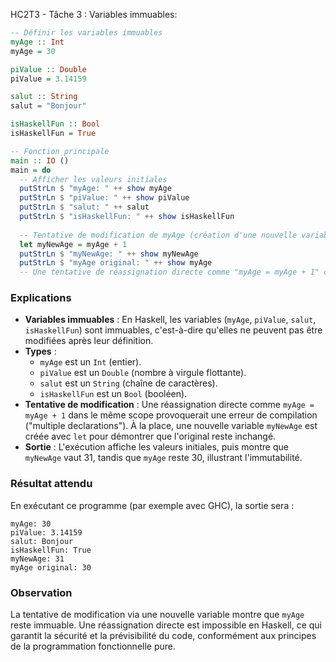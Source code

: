HC2T3 - Tâche 3 : Variables immuables:

```haskell
-- Définir les variables immuables
myAge :: Int
myAge = 30

piValue :: Double
piValue = 3.14159

salut :: String
salut = "Bonjour"

isHaskellFun :: Bool
isHaskellFun = True

-- Fonction principale
main :: IO ()
main = do
  -- Afficher les valeurs initiales
  putStrLn $ "myAge: " ++ show myAge
  putStrLn $ "piValue: " ++ show piValue
  putStrLn $ "salut: " ++ salut
  putStrLn $ "isHaskellFun: " ++ show isHaskellFun
  
  -- Tentative de modification de myAge (création d'une nouvelle variable)
  let myNewAge = myAge + 1
  putStrLn $ "myNewAge: " ++ show myNewAge
  putStrLn $ "myAge original: " ++ show myAge
  -- Une tentative de réassignation directe comme "myAge = myAge + 1" causerait une erreur de compilation
```

### Explications
- **Variables immuables** : En Haskell, les variables (`myAge`, `piValue`, `salut`, `isHaskellFun`) sont immuables, c'est-à-dire qu'elles ne peuvent pas être modifiées après leur définition.
- **Types** :
  - `myAge` est un `Int` (entier).
  - `piValue` est un `Double` (nombre à virgule flottante).
  - `salut` est un `String` (chaîne de caractères).
  - `isHaskellFun` est un `Bool` (booléen).
- **Tentative de modification** : Une réassignation directe comme `myAge = myAge + 1` dans le même scope provoquerait une erreur de compilation ("multiple declarations"). À la place, une nouvelle variable `myNewAge` est créée avec `let` pour démontrer que l'original reste inchangé.
- **Sortie** : L'exécution affiche les valeurs initiales, puis montre que `myNewAge` vaut 31, tandis que `myAge` reste 30, illustrant l'immutabilité.

### Résultat attendu
En exécutant ce programme (par exemple avec GHC), la sortie sera :

```
myAge: 30
piValue: 3.14159
salut: Bonjour
isHaskellFun: True
myNewAge: 31
myAge original: 30
```

### Observation
La tentative de modification via une nouvelle variable montre que `myAge` reste immuable. Une réassignation directe est impossible en Haskell, ce qui garantit la sécurité et la prévisibilité du code, conformément aux principes de la programmation fonctionnelle pure.
